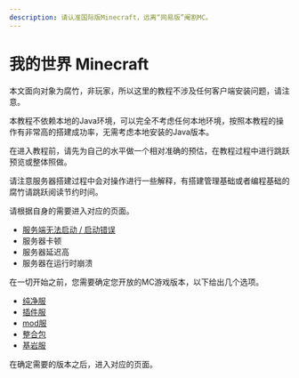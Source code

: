 ```yaml
---
description: 请认准国际版Minecraft，远离“网易版”阉割MC。
---
```


# 我的世界 Minecraft

本文面向对象为腐竹，非玩家，所以这里的教程不涉及任何客户端安装问题，请注意。

本教程不依赖本地的Java环境，可以完全不考虑任何本地环境，按照本教程的操作有非常高的搭建成功率，无需考虑本地安装的Java版本。

在进入教程前，请先为自己的水平做一个相对准确的预估，在教程过程中进行跳跃预览或整体照做。

请注意服务器搭建过程中会对操作进行一些解释，有搭建管理基础或者编程基础的腐竹请跳跃阅读节约时间。

请根据自身的需要进入对应的页面。

* [服务端无法启动 / 启动错误](../cuo-wu-beng-kui-chu-li/qi-dong-xiang-guan-wen-ti.md)
* 服务器卡顿
* 服务器延迟高
* 服务器在运行时崩溃

在一切开始之前，您需要确定您开放的MC游戏版本，以下给出几个选项。

* [纯净服](kai-fu-zheng-he/chun-jing-fu.md)&#x20;
* [插件服](kai-fu-zheng-he/cha-jian-fu.md)
* [mod服](kai-fu-zheng-he/mod-fu.md)
* [整合包](kai-fu-zheng-he/zheng-he-bao.md)
* [基岩服](kai-fu-zheng-he/ji-yan-fu.md)

在确定需要的版本之后，进入对应的页面。


